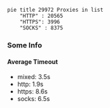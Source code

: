 
```mermaid
pie title 29972 Proxies in list
    "HTTP" : 20565
    "HTTPS": 3996
    "SOCKS" : 8375
```

### Some Info
#### Average Timeout

- mixed: 3.5s
- http: 1.9s
- https: 8.6s
- socks: 6.5s